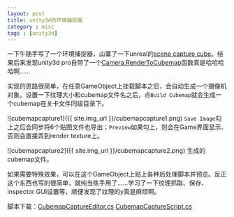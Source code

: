 ```yaml
---
layout: post
title: unity3d的环境捕捉器
category : misc
tags : [unity3d]
---
```


一下午随手写了一个环境捕捉器，山寨了一下unreal的[scene capture cube](https://docs.unrealengine.com/latest/INT/Resources/ContentExamples/Reflections/1_6/index.html)。结果后来发现unity3d pro自带了一个[Camera.RenderToCubemap](http://docs.unity3d.com/ScriptReference/Camera.RenderToCubemap.html)函数真是哈哈哈哈啊……

实现的思路很简单，在任意GameObject上挂载脚本之后，会自动生成一个摄像机对象。设置一下纹理大小和cubemap文件名之后，点`Build Cubemap`就会生成一个cubemap在关卡文件同级目录下。

![cubemapcapture1]({{ site.img_url }}/cubemapcapture1.png)
`Save Image`勾上之后会同步将6个贴图文件也导出；`Preview`如果勾上，则会在Game界面显示、否则会直接弄到render texture上。

![cubemapcapture2]({{ site.img_url }}/cubemapcapture2.png)
生成的cubemap文件。

如果需要特殊效果，可以在这个GameObject上贴上各种后处理脚本并预览。反正这个东西也写的很简单，就纯当练手用了……学习了一下纹理抓取、保存、inspector GUI设置等，顺便发现了纹理的y真是麻烦啊。

脚本下载：[CubemapCaptureEditor.cs](/assets/unity/CubemapCaptureEditor.cs) [CubemapCaptureScript.cs](/assets/unity/CubemapCaptureScript.cs) 